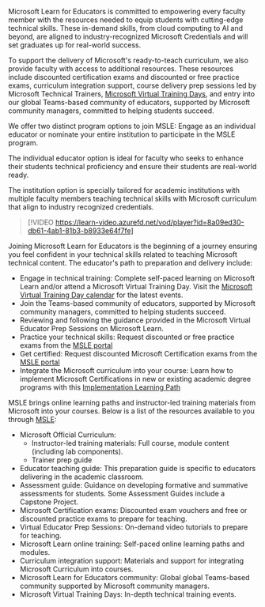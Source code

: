 Microsoft Learn for Educators is committed to empowering every faculty member with the resources needed to equip students with cutting-edge technical skills. These in-demand skills, from cloud computing to AI and beyond, are aligned to industry-recognized Microsoft Credentials and will set graduates up for real-world success. 

To support the delivery of Microsoft's ready-to-teach curriculum, we also provide faculty with access to additional resources. These resources include discounted certification exams and discounted or free practice exams, curriculum integration support, course delivery prep sessions led by Microsoft Technical Trainers, [Microsoft Virtual Training Days](https://aka.ms/mvtdevents), and entry into our global Teams-based community of educators, supported by Microsoft community managers, committed to helping students succeed.  

We offer two distinct program options to join MSLE: Engage as an individual educator or nominate your entire institution to participate in the MSLE program.

The individual educator option is ideal for faculty who seeks to enhance their students technical proficiency and ensure their students are real-world ready. 

The institution option is specially tailored for academic institutions with multiple faculty members teaching technical skills with Microsoft curriculum that align to industry recognized credentials.

> [!VIDEO https://learn-video.azurefd.net/vod/player?id=8a09ed30-db61-4ab1-81b3-b8933e64f7fe]

Joining Microsoft Learn for Educators is the beginning of a journey ensuring you feel confident in your technical skills related to teaching Microsoft technical content. The educator's path to preparation and delivery include:
- Engage in technical training: Complete self-paced learning on Microsoft Learn and/or attend a Microsoft Virtual Training Day. Visit the [Microsoft Virtual Training Day calendar](https://aka.ms/mvtdevents) for the latest events.
- Join the Teams-based community of educators, supported by Microsoft community managers, committed to helping students succeed.
- Reviewing and following the guidance provided in the Microsoft Virtual Educator Prep Sessions on Microsoft Learn. 
- Practice your technical skills: Request discounted or free practice exams from the [MSLE portal](https://aka.ms/MSLEPort)
- Get certified: Request discounted Microsoft Certification exams from the [MSLE portal](https://aka.ms/MSLEPort)
- Integrate the Microsoft curriculum into your course: Learn how to implement Microsoft Certifications in new or existing academic degree programs with this [Implementation Learning Path](https://aka.ms/implementationLP)

MSLE brings online learning paths and instructor-led training materials from Microsoft into your courses. Below is a list of the resources available to you through [MSLE](https://aka.ms/msle):
- Microsoft Official Curriculum: 
  - Instructor-led training materials: Full course, module content (including lab components).
  - Trainer prep guide
- Educator teaching guide: This preparation guide is specific to educators delivering in the academic classroom.
- Assessment guide: Guidance on developing formative and summative assessments for students. Some Assessment Guides include a Capstone Project.
- Microsoft Certification exams: Discounted exam vouchers and free or discounted practice exams to prepare for teaching.
- Virtual Educator Prep Sessions: On-demand video tutorials to prepare for teaching.
- Microsoft Learn online training: Self-paced online learning paths and modules.
- Curriculum integration support: Materials and support for integrating Microsoft Curriculum into courses.
- Microsoft Learn for Educators community: Global global Teams-based community supported by Microsoft community managers.
- Microsoft Virtual Training Days: In-depth technical training events.
